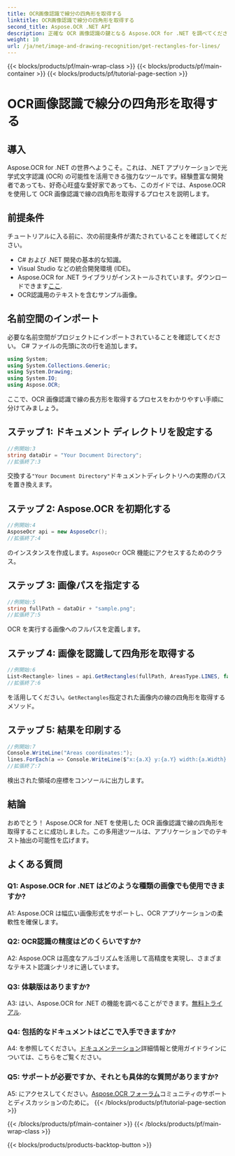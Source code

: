```yaml
---
title: OCR画像認識で線分の四角形を取得する
linktitle: OCR画像認識で線分の四角形を取得する
second_title: Aspose.OCR .NET API
description: 正確な OCR 画像認識の鍵となる Aspose.OCR for .NET を調べてください。テキスト抽出の力を簡単に解放します。
weight: 10
url: /ja/net/image-and-drawing-recognition/get-rectangles-for-lines/
---
```


{{< blocks/products/pf/main-wrap-class >}}
{{< blocks/products/pf/main-container >}}
{{< blocks/products/pf/tutorial-page-section >}}

# OCR画像認識で線分の四角形を取得する

## 導入

Aspose.OCR for .NET の世界へようこそ。これは、.NET アプリケーションで光学式文字認識 (OCR) の可能性を活用できる強力なツールです。経験豊富な開発者であっても、好奇心旺盛な愛好家であっても、このガイドでは、Aspose.OCR を使用して OCR 画像認識で線の四角形を取得するプロセスを説明します。

## 前提条件

チュートリアルに入る前に、次の前提条件が満たされていることを確認してください。

- C# および .NET 開発の基本的な知識。
- Visual Studio などの統合開発環境 (IDE)。
-  Aspose.OCR for .NET ライブラリがインストールされています。ダウンロードできます[ここ](https://releases.aspose.com/ocr/net/).
- OCR認識用のテキストを含むサンプル画像。

## 名前空間のインポート

必要な名前空間がプロジェクトにインポートされていることを確認してください。 C# ファイルの先頭に次の行を追加します。

```csharp
using System;
using System.Collections.Generic;
using System.Drawing;
using System.IO;
using Aspose.OCR;
```

ここで、OCR 画像認識で線の長方形を取得するプロセスをわかりやすい手順に分けてみましょう。

## ステップ 1: ドキュメント ディレクトリを設定する

```csharp
//例開始:3
string dataDir = "Your Document Directory";
//拡張終了:3
```

交換する`"Your Document Directory"`ドキュメントディレクトリへの実際のパスを置き換えます。

## ステップ 2: Aspose.OCR を初期化する

```csharp
//例開始:4
AsposeOcr api = new AsposeOcr();
//拡張終了:4
```

のインスタンスを作成します。`AsposeOcr` OCR 機能にアクセスするためのクラス。

## ステップ 3: 画像パスを指定する

```csharp
//例開始:5
string fullPath = dataDir + "sample.png";
//拡張終了:5
```

OCR を実行する画像へのフルパスを定義します。

## ステップ 4: 画像を認識して四角形を取得する

```csharp
//例開始:6
List<Rectangle> lines = api.GetRectangles(fullPath, AreasType.LINES, false);
//拡張終了:6
```

を活用してください。`GetRectangles`指定された画像内の線の四角形を取得するメソッド。

## ステップ 5: 結果を印刷する

```csharp
//例開始:7
Console.WriteLine("Areas coordinates:");
lines.ForEach(a => Console.WriteLine($"x:{a.X} y:{a.Y} width:{a.Width} height:{a.Height}"));
//拡張終了:7
```

検出された領域の座標をコンソールに出力します。

## 結論

おめでとう！ Aspose.OCR for .NET を使用した OCR 画像認識で線の四角形を取得することに成功しました。この多用途ツールは、アプリケーションでのテキスト抽出の可能性を広げます。

## よくある質問

### Q1: Aspose.OCR for .NET はどのような種類の画像でも使用できますか?

A1: Aspose.OCR は幅広い画像形式をサポートし、OCR アプリケーションの柔軟性を確保します。

### Q2: OCR認識の精度はどのくらいですか?

A2: Aspose.OCR は高度なアルゴリズムを活用して高精度を実現し、さまざまなテキスト認識シナリオに適しています。

### Q3: 体験版はありますか?

 A3: はい、Aspose.OCR for .NET の機能を調べることができます。[無料トライアル](https://releases.aspose.com/).

### Q4: 包括的なドキュメントはどこで入手できますか?

 A4: を参照してください。[ドキュメンテーション](https://reference.aspose.com/ocr/net/)詳細情報と使用ガイドラインについては、こちらをご覧ください。

### Q5: サポートが必要ですか、それとも具体的な質問がありますか?

 A5: にアクセスしてください。[Aspose.OCR フォーラム](https://forum.aspose.com/c/ocr/16)コミュニティのサポートとディスカッションのために。
{{< /blocks/products/pf/tutorial-page-section >}}

{{< /blocks/products/pf/main-container >}}
{{< /blocks/products/pf/main-wrap-class >}}

{{< blocks/products/products-backtop-button >}}
